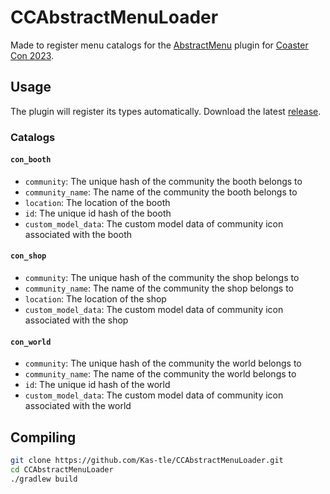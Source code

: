 # CCAbstractMenuLoader

Made to register menu catalogs for the [AbstractMenu](https://www.spigotmc.org/resources/abstract-menus-an-advanced-gui-plugin.75107/) plugin for [Coaster Con 2023](https://coastercon.net/).

## Usage

The plugin will register its types automatically. Download the latest [release](https://github.com/Kas-tle/CCAbstractMenuLoader/releases/latest/download/CCAbstractMenuLoader.jar).

### Catalogs

#### `con_booth`
- `community`: The unique hash of the community the booth belongs to
- `community_name`: The name of the community the booth belongs to
- `location`: The location of the booth
- `id`: The unique id hash of the booth
- `custom_model_data`: The custom model data of community icon associated with the booth

#### `con_shop`
- `community`: The unique hash of the community the shop belongs to
- `community_name`: The name of the community the shop belongs to
- `location`: The location of the shop
- `custom_model_data`: The custom model data of community icon associated with the shop

#### `con_world`
- `community`: The unique hash of the community the world belongs to
- `community_name`: The name of the community the world belongs to
- `id`: The unique id hash of the world
- `custom_model_data`: The custom model data of community icon associated with the world

## Compiling
```bash
git clone https://github.com/Kas-tle/CCAbstractMenuLoader.git
cd CCAbstractMenuLoader
./gradlew build
```
